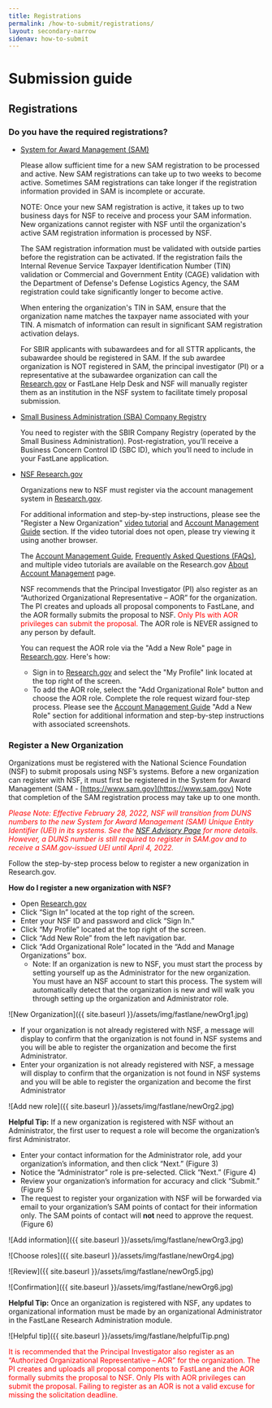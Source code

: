 ```yaml
---
title: Registrations
permalink: /how-to-submit/registrations/
layout: secondary-narrow
sidenav: how-to-submit
---
```

# Submission guide

## Registrations
### Do you have the required registrations?

* [System for Award Management (SAM)](https://www.sam.gov/SAM/)

  Please allow sufficient time for a new SAM registration to be processed and active. New SAM registrations can take up to two weeks to become active. Sometimes SAM registrations can take longer if the registration information provided in SAM is incomplete or accurate.

  NOTE: Once your new SAM registration is active, it takes up to two business days for NSF to receive and process your SAM information. New organizations cannot register with NSF until the organization's active SAM registration information is processed by NSF. 

  The SAM registration information must be validated with outside parties before the registration can be activated. If the registration fails the Internal Revenue Service Taxpayer Identification Number (TIN) validation or Commercial and Government Entity (CAGE) validation with the Department of Defense's Defense Logistics Agency, the SAM registration could take significantly longer to become active.

  When entering the organization's TIN in SAM, ensure that the organization name matches the taxpayer name associated with your TIN. A mismatch of information can result in significant SAM registration activation delays.

  For SBIR applicants with subawardees and for all STTR applicants, the subawardee should be registered in SAM. If the sub awardee organization is NOT registered in SAM, the principal investigator (PI) or a representative at the subawardee organization can call the [Research.gov](https://www.research.gov) or FastLane Help Desk and NSF will manually register them as an institution in the NSF system to facilitate timely proposal submission.

* [Small Business Administration (SBA) Company Registry](https://www.sbir.gov/registration)

  You need to register with the SBIR Company Registry (operated by the Small Business Administration). Post-registration, you’ll receive a Business Concern Control ID (SBC ID), which you’ll need to include in your FastLane application.

* [NSF Research.gov](https://www.research.gov/research-portal/appmanager/base/desktop?_nfpb=true&_pageLabel=research_home_page) 
  
  Organizations new to NSF must register via the account management system in <a href="https://www.research.gov" target="_blank">Research.gov</a>.

  For additional information and step-by-step instructions, please see the "Register a New Organization" [video tutorial](https://www.research.gov/common/attachment/Desktop/AcctMgmtSIDVideo3.html) and [Account Management Guide](https://www.research.gov/common/attachment/Desktop/Single_ID_Help.pdf) section. If the video tutorial does not open, please try viewing it using another browser. 

  The [Account Management Guide](https://www.research.gov/common/attachment/Desktop/Single_ID_Help.pdf), [Frequently Asked Questions (FAQs)](https://www.research.gov/common/attachment/Desktop/Single_ID_FAQs.pdf), and multiple video tutorials are available on the Research.gov [About Account Management](https://www.research.gov/research-portal/appmanager/base/desktop?_nfpb=true&_pageLabel=research_node_display&_nodePath=/researchGov/Service/Desktop/InstitutionAndUserManagement.html) page.

  NSF recommends that the Principal Investigator (PI) also register as an “Authorized Organizational Representative – AOR” for the organization. The PI creates and uploads all proposal components to FastLane, and the AOR formally submits the proposal to NSF. <span style="color:red;">Only PIs with AOR privileges can submit the proposal.</span> The AOR role is NEVER assigned to any person by default. 

  You can request the AOR role via the "Add a New Role" page in [Research.gov](https://www.research.gov). Here's how: 
  * Sign in to [Research.gov](https://www.research.gov) and select the "My Profile" link located at the top right of the screen.
  * To add the AOR role, select the "Add Organizational Role" button and choose the AOR role. Complete the role request wizard four-step process. Please see the [Account Management Guide](https://www.research.gov/common/attachment/Desktop/Single_ID_Help.pdf) "Add a New Role" section for additional information and step-by-step instructions with associated screenshots. 

### Register a New Organization

Organizations must be registered with the National Science Foundation (NSF) to submit proposals using NSF’s systems. Before a new organization can register with NSF, it must first be registered in the System for Award Management (SAM - [https://www.sam.gov](https://www.sam.gov)  Note that completion of the SAM registration process may take up to one month.

 <span style="color:red;"> <em>Please Note: Effective February 28, 2022, NSF will transition from DUNS numbers to the new System for Award Management (SAM) Unique Entity Identifier (UEI) in its systems. See the [NSF Advisory Page](https://www.research.gov/research-web/content/UEIPreRelease0124) for more details. However, a DUNS number is still required to register in SAM.gov and to receive a SAM.gov-issued UEI until April 4, 2022.</em></span>

Follow the step-by-step process below to register a new organization in Research.gov.

**How do I register a new organization with NSF?**
* Open [Research.gov](https://www.research.gov/research-portal/appmanager/base/desktop?_nfpb=true&_pageLabel=research_home_page)
* Click “Sign In” located at the top right of the screen.
* Enter your NSF ID and password and click “Sign In.”
* Click “My Profile” located at the top right of the screen.
* Click “Add New Role” from the left navigation bar.
* Click “Add Organizational Role” located in the “Add and Manage Organizations” box. 
    * Note: If an organization is new to NSF, you must start the process by setting yourself up as the Administrator for the new organization. You must have an NSF account to start this process. The system will automatically detect that the organization is new and will walk you through setting up the organization and Administrator role.

![New Organization]({{ site.baseurl }}/assets/img/fastlane/newOrg1.jpg)

* If your organization is not already registered with NSF, a message will display to confirm that the organization is not found in NSF systems and you will be able to register the organization and become the first Administrator. 
* Enter your organization is not already registered with NSF, a message will display to confirm that the organization is not found in NSF systems and you will be able to register the organization and become the first Administrator

![Add new role]({{ site.baseurl }}/assets/img/fastlane/newOrg2.jpg)

**Helpful Tip:** If a new organization is registered with NSF without an Administrator, the first user to request a role will become the organization’s first Administrator.

* Enter your contact information for the Administrator role, add your organization’s information, and then click “Next.”
(Figure 3)
* Notice the “Administrator” role is pre-selected. Click “Next.” (Figure 4)
* Review your organization’s information for accuracy and click “Submit.” (Figure 5)
* The request to register your organization with NSF will be forwarded via email to your organization’s SAM points of contact for their information only. The SAM points of contact will **not** need to approve the request. (Figure 6)

![Add information]({{ site.baseurl }}/assets/img/fastlane/newOrg3.jpg)

![Choose roles]({{ site.baseurl }}/assets/img/fastlane/newOrg4.jpg)

![Review]({{ site.baseurl }}/assets/img/fastlane/newOrg5.jpg)

![Confirmation]({{ site.baseurl }}/assets/img/fastlane/newOrg6.jpg)

**Helpful Tip:** Once an organization is registered with NSF, any updates to organizational information must be made by an organizational Administrator in the FastLane Research Administration module.

![Helpful tip]({{ site.baseurl }}/assets/img/fastlane/helpfulTip.png)

<span style="color:red;">It is recommended that the Principal Investigator also register as an “Authorized Organizational Representative – AOR” for the organization.  The PI creates and uploads all proposal components to FastLane and the AOR formally submits the proposal to NSF.  Only PIs with AOR privileges can submit the proposal.  Failing to register as an AOR is not a valid excuse for missing the solicitation deadline.</span>

